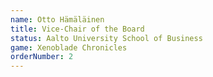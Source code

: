 ```yaml
---
name: Otto Hämäläinen
title: Vice-Chair of the Board
status: Aalto University School of Business
game: Xenoblade Chronicles
orderNumber: 2
---
```

